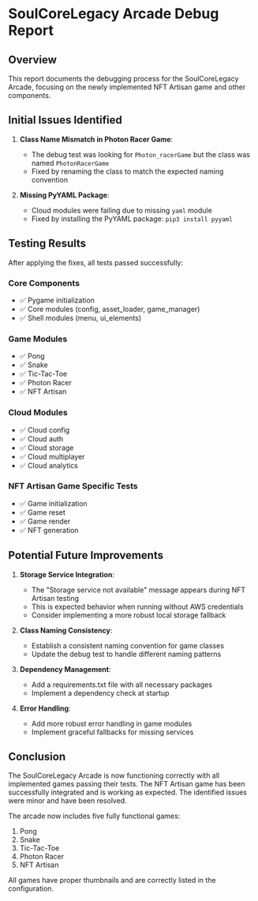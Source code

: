 # SoulCoreLegacy Arcade Debug Report

## Overview

This report documents the debugging process for the SoulCoreLegacy Arcade, focusing on the newly implemented NFT Artisan game and other components.

## Initial Issues Identified

1. **Class Name Mismatch in Photon Racer Game**:
   - The debug test was looking for `Photon_racerGame` but the class was named `PhotonRacerGame`
   - Fixed by renaming the class to match the expected naming convention

2. **Missing PyYAML Package**:
   - Cloud modules were failing due to missing `yaml` module
   - Fixed by installing the PyYAML package: `pip3 install pyyaml`

## Testing Results

After applying the fixes, all tests passed successfully:

### Core Components
- ✅ Pygame initialization
- ✅ Core modules (config, asset_loader, game_manager)
- ✅ Shell modules (menu, ui_elements)

### Game Modules
- ✅ Pong
- ✅ Snake
- ✅ Tic-Tac-Toe
- ✅ Photon Racer
- ✅ NFT Artisan

### Cloud Modules
- ✅ Cloud config
- ✅ Cloud auth
- ✅ Cloud storage
- ✅ Cloud multiplayer
- ✅ Cloud analytics

### NFT Artisan Game Specific Tests
- ✅ Game initialization
- ✅ Game reset
- ✅ Game render
- ✅ NFT generation

## Potential Future Improvements

1. **Storage Service Integration**:
   - The "Storage service not available" message appears during NFT Artisan testing
   - This is expected behavior when running without AWS credentials
   - Consider implementing a more robust local storage fallback

2. **Class Naming Consistency**:
   - Establish a consistent naming convention for game classes
   - Update the debug test to handle different naming patterns

3. **Dependency Management**:
   - Add a requirements.txt file with all necessary packages
   - Implement a dependency check at startup

4. **Error Handling**:
   - Add more robust error handling in game modules
   - Implement graceful fallbacks for missing services

## Conclusion

The SoulCoreLegacy Arcade is now functioning correctly with all implemented games passing their tests. The NFT Artisan game has been successfully integrated and is working as expected. The identified issues were minor and have been resolved.

The arcade now includes five fully functional games:
1. Pong
2. Snake
3. Tic-Tac-Toe
4. Photon Racer
5. NFT Artisan

All games have proper thumbnails and are correctly listed in the configuration.
